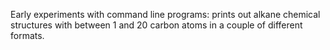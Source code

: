 Early experiments with command line programs: prints out alkane chemical structures with between 1 and 20 carbon atoms in a couple of different formats.
